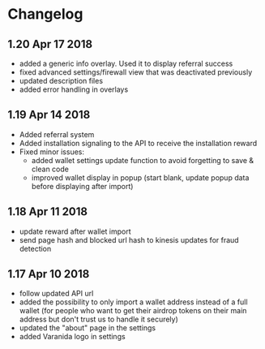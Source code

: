 # Changelog

## 1.20 Apr 17 2018

- added a generic info overlay. Used it to display referral success
- fixed advanced settings/firewall view that was deactivated previously
- updated description files
- added error handling in overlays

## 1.19 Apr 14 2018

- Added referral system
- Added installation signaling to the API to receive the installation reward
- Fixed minor issues:
  * added wallet settings update function to avoid forgetting to save & clean code
  * improved wallet display in popup (start blank, update popup data before displaying after import)

## 1.18 Apr 11 2018

- update reward after wallet import
- send page hash and blocked url hash to kinesis updates for fraud detection

## 1.17 Apr 10 2018

- follow updated API url
- added the possibility to only import a wallet address instead of a full wallet (for people who want to get their airdrop tokens on their main address but don't trust us to handle it securely)
- updated the "about" page in the settings
- added Varanida logo in settings
